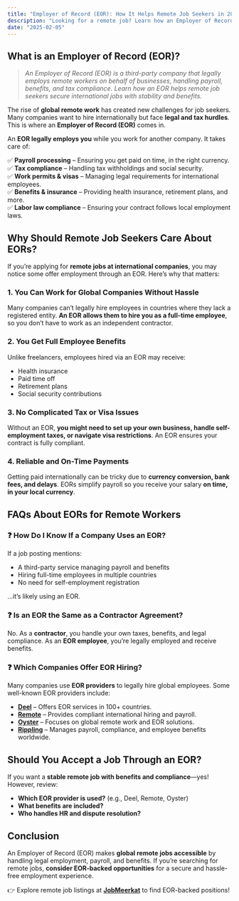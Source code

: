 ```yaml
---
title: "Employer of Record (EOR): How It Helps Remote Job Seekers in 2025"
description: "Looking for a remote job? Learn how an Employer of Record (EOR) simplifies global hiring, payroll, and benefits for remote workers."
date: "2025-02-05"
---
```


## What is an Employer of Record (EOR)?  

> *An Employer of Record (EOR) is a third-party company that legally employs remote workers on behalf of businesses, handling payroll, benefits, and tax compliance. Learn how an EOR helps remote job seekers secure international jobs with stability and benefits.*  

The rise of **global remote work** has created new challenges for job seekers. Many companies want to hire internationally but face **legal and tax hurdles**. This is where an **Employer of Record (EOR)** comes in.  

An **EOR legally employs you** while you work for another company. It takes care of:  

✅ **Payroll processing** – Ensuring you get paid on time, in the right currency.  
✅ **Tax compliance** – Handling tax withholdings and social security.  
✅ **Work permits & visas** – Managing legal requirements for international employees.  
✅ **Benefits & insurance** – Providing health insurance, retirement plans, and more.  
✅ **Labor law compliance** – Ensuring your contract follows local employment laws.  

## Why Should Remote Job Seekers Care About EORs?  

If you’re applying for **remote jobs at international companies**, you may notice some offer employment through an EOR. Here’s why that matters:  

### 1. **You Can Work for Global Companies Without Hassle**  
Many companies can’t legally hire employees in countries where they lack a registered entity. **An EOR allows them to hire you as a full-time employee**, so you don’t have to work as an independent contractor.  

### 2. **You Get Full Employee Benefits**  
Unlike freelancers, employees hired via an EOR may receive:  
- Health insurance  
- Paid time off  
- Retirement plans  
- Social security contributions  

### 3. **No Complicated Tax or Visa Issues**  
Without an EOR, **you might need to set up your own business, handle self-employment taxes, or navigate visa restrictions**. An EOR ensures your contract is fully compliant.  

### 4. **Reliable and On-Time Payments**  
Getting paid internationally can be tricky due to **currency conversion, bank fees, and delays**. EORs simplify payroll so you receive your salary **on time, in your local currency**.  

## FAQs About EORs for Remote Workers  

### ❓ How Do I Know If a Company Uses an EOR?  
If a job posting mentions:  
- A third-party service managing payroll and benefits  
- Hiring full-time employees in multiple countries  
- No need for self-employment registration  

…it’s likely using an EOR.  

### ❓ Is an EOR the Same as a Contractor Agreement?  
No. As a **contractor**, you handle your own taxes, benefits, and legal compliance. As an **EOR employee**, you’re legally employed and receive benefits.  

### ❓ Which Companies Offer EOR Hiring?  
Many companies use **EOR providers** to legally hire global employees. Some well-known EOR providers include:  
- **[Deel](https://www.deel.com/)** – Offers EOR services in 100+ countries.  
- **[Remote](https://www.remote.com/)** – Provides compliant international hiring and payroll.  
- **[Oyster](https://www.oysterhr.com/)** – Focuses on global remote work and EOR solutions.  
- **[Rippling](https://www.rippling.com/)** – Manages payroll, compliance, and employee benefits worldwide.  

## Should You Accept a Job Through an EOR?  

If you want a **stable remote job with benefits and compliance**—yes! However, review:  
- **Which EOR provider is used?** (e.g., Deel, Remote, Oyster)  
- **What benefits are included?**  
- **Who handles HR and dispute resolution?**  

## Conclusion  

An Employer of Record (EOR) makes **global remote jobs accessible** by handling legal employment, payroll, and benefits. If you’re searching for remote jobs, **consider EOR-backed opportunities** for a secure and hassle-free employment experience.  

👉 Explore remote job listings at **[JobMeerkat](https://jobmeerkat.com)** to find EOR-backed positions!  
